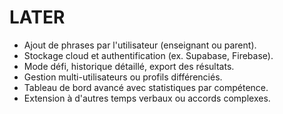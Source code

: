 # LATER

- Ajout de phrases par l'utilisateur (enseignant ou parent).
- Stockage cloud et authentification (ex. Supabase, Firebase).
- Mode défi, historique détaillé, export des résultats.
- Gestion multi-utilisateurs ou profils différenciés.
- Tableau de bord avancé avec statistiques par compétence.
- Extension à d'autres temps verbaux ou accords complexes.
